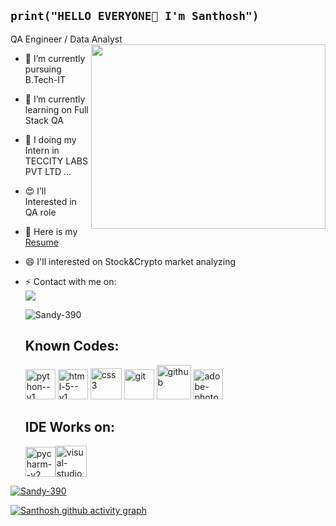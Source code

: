 ## `print("HELLO EVERYONE👋 I'm Santhosh")`

QA Engineer / Data Analyst 
<img align="right" width="375" height="295" src="https://i.pinimg.com/originals/47/f0/34/47f0342cec72b800463bf003eac1257e.gif">


- 🔭 I’m currently pursuing B.Tech-IT
- 🌱 I’m currently learning on Full Stack QA 
- 👯 I doing my Intern in TECCITY LABS PVT LTD ...
- 😍 I’ll Interested in QA role
- 💬 Here is my [Resume](https://www.canva.com/design/DAGPTE3CRF4/T0edeIKY33krR476J5IrrQ/view?utm_content=DAGPTE3CRF4&utm_campaign=designshare&utm_medium=link&utm_source=editor)
- 😄 I'll interested on Stock&Crypto market analyzing 
- ⚡ Contact with me on:
   <br>  [<img src="https://img.shields.io/badge/LinkedIn-0077B5?style=for-the-badge&logo=linkedin&logoColor=white" />](www.linkedin.com/in/santhosh-d-00aab824b)

   <img src="https://komarev.com/ghpvc/?username=Sandy-390&label=Profile%20views&color=0e75b6&style=flat" alt="Sandy-390" /> </p>

  ## Known Codes:

  <img width="48" height="48" src="https://img.icons8.com/color/48/python--v1.png" alt="python--v1"/> <img width="48" height="48" src="https://img.icons8.com/color/48/html-5--v1.png" alt="html-5--v1"/> <img width="50" height="50" src="https://img.icons8.com/stickers/50/css3.png" alt="css3"/> <img width="48" height="48" src="https://img.icons8.com/color/48/git.png" alt="git"/> <img width="55" height="55" src="https://img.icons8.com/clouds/100/github.png" alt="github"/> <img width="48" height="48" src="https://img.icons8.com/color/48/adobe-photoshop--v1.png" alt="adobe-photoshop--v1"/>

  ## IDE Works on:

  <img width="48" height="48" src="https://img.icons8.com/color/48/pycharm--v2.png" alt="pycharm--v2"/><img width="50" height="50" src="https://img.icons8.com/nolan/50/visual-studio.png" alt="visual-studio"/>
  
 <a href="https://github.com/ryo-ma/github-profile-trophy"><img src="https://github-profile-trophy.vercel.app/?username=Sandy-390" alt="Sandy-390" /></a>
  
[![Santhosh github activity graph](https://github-readme-activity-graph.vercel.app/graph?username=Sandy-390&bg_color=000000&color=9e4c98&line=43dbf9&point=ffffff&area=true&hide_border=true)](https://github.com/ashutosh00710/github-readme-activity-graph)
